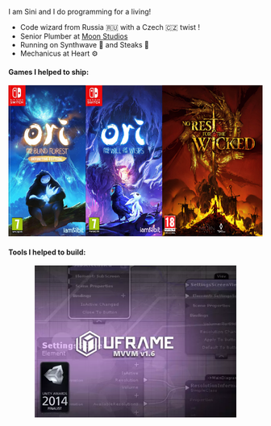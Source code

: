 I am Sini and I do programming for a living!

* Code wizard from Russia 🇷🇺 with a Czech 🇨🇿 twist ! 
* Senior Plumber at [Moon Studios](https://www.orithegame.com/)
* Running on Synthwave 🎵 and Steaks 🥩
* Mechanicus at Heart ⚙️

#### Games I helped to ship:

<div style="display: flex; justify-content: center;">
   <a href="https://www.youtube.com/watch?v=PFnardzPg-I">
   <img src="./img/ori_and_the_blind_forest_DE_switch.jpg" height="300em" alt="Ori and the Blind Forest DE" />
   </a>

   <a href="https://www.youtube.com/watch?v=-QFOJ_L6yFM">
   <img src="./img/ori_and_the_will_of_the_wisps_switch.jpg" height="300em" alt="Ori and the Will of the Wisps" />
   </a>

   <a href="https://www.youtube.com/watch?v=-QFOJ_L6yFM">
   <img src="./img/no_rest_for_the_wicked.jpg" height="300em" alt="No Rest for the Wicked" />
   </a>
</div>

#### Tools I helped to build:

<div style="display: flex; justify-content: center;">
   <a href="https://assetstore.unity.com/packages/tools/visual-scripting/uframe-game-framework-14381#reviews">
   <img src="./img/uframe.webp" width="400" alt="uFrame" /></a>
</div>
